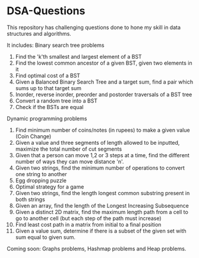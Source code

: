 # DSA-Questions

This repository has challenging questions done to hone my skill in data structures and algorithms.

It includes:
Binary search tree problems
1. Find the 'k'th smallest and largest element of a BST
2. Find the lowest common ancestor of a given BST, given two elements in it
3. Find optimal cost of a BST
4. Given a Balanced Binary Search Tree and a target sum, find a pair which sums up to that target sum
5. Inorder, reverse inorder, preorder and postorder traversals of a BST tree
6. Convert a random tree into a BST
7. Check if the BSTs are equal 

Dynamic programming problems
1. Find minimum number of coins/notes (in rupees) to make a given value (Coin Change)
2. Given a value and three segments of length allowed to be inputted, maximize the total number of cut segments
3. Given that a person can move 1,2 or 3 steps at a time, find the different number of ways they can move distance 'n'.
4. Given two strings, find the minimum number of operations to convert one string to another
5. Egg dropping puzzle
6. Optimal strategy for a game
7. Given two strings, find the length longest common substring present in both strings
8. Given an array, find the length of the Longest Increasing Subsequence
9. Given a distinct 2D matrix, find the maximum length path from a cell to go to another cell (but each step of the path must increase)
10. Find least cost path in a matrix from initial to a final position
11. Given a value sum, determine if there is a subset of the given set with sum equal to given sum.



Coming soon: Graphs problems, Hashmap problems and Heap problems.
